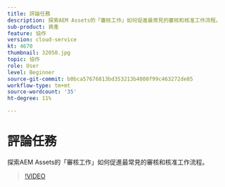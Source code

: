 ```yaml
---
title: 評論任務
description: 探索AEM Assets的「審核工作」如何促進最常見的審核和核准工作流程。
sub-product: 資產
feature: 協作
version: cloud-service
kt: 4670
thumbnail: 32050.jpg
topic: 協作
role: User
level: Beginner
source-git-commit: b0bca57676813bd353213b4808f99c463272de85
workflow-type: tm+mt
source-wordcount: '35'
ht-degree: 11%

---
```



# 評論任務

探索AEM Assets的「審核工作」如何促進最常見的審核和核准工作流程。

>[!VIDEO](https://video.tv.adobe.com/v/32050/?quality=12&learn=on&hidetitle=true)